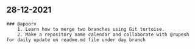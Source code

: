 ## 28-12-2021 

	### @apoorv
		1. Learn how to merge two branches using Git tortoise.
		2. Make a repository name calendar and collaborate with @rupesh for daily update on readme.md file under day branch 
			